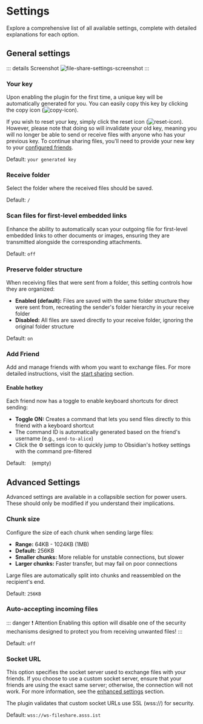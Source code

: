 # Settings

Explore a comprehensive list of all available settings, complete with detailed explanations for each option.

## General settings

::: details Screenshot
![file-share-settings-screenshot](/fileShareSettings.png)
:::

### Your key
Upon enabling the plugin for the first time, a unique key will be automatically generated for you. You can easily copy this key by clicking the copy icon (![copy-icon](/copyIcon.png)).

If you wish to reset your key, simply click the reset icon (![reset-icon](/resetIcon.png)). However, please note that doing so will invalidate your old key, meaning you will no longer be able to send or receive files with anyone who has your previous key. To continue sharing files, you'll need to provide your new key to your [configured friends](getting-started.md#add-a-friend).

Default: `your generated key`

### Receive folder
Select the folder where the received files should be saved.

Default: `/`

### Scan files for first-level embedded links
Enhance the ability to automatically scan your outgoing file for first-level embedded links to other documents or images, ensuring they are transmitted alongside the corresponding attachments.

Default: `off`

### Preserve folder structure
When receiving files that were sent from a folder, this setting controls how they are organized:
- **Enabled (default):** Files are saved with the same folder structure they were sent from, recreating the sender's folder hierarchy in your receive folder
- **Disabled:** All files are saved directly to your receive folder, ignoring the original folder structure

Default: `on`

### Add Friend
Add and manage friends with whom you want to exchange files. For more detailed instructions, visit the [start sharing](getting-started.md#add-a-friend-and-start-sharing) section.

#### Enable hotkey
Each friend now has a toggle to enable keyboard shortcuts for direct sending:
- **Toggle ON:** Creates a command that lets you send files directly to this friend with a keyboard shortcut
- The command ID is automatically generated based on the friend's username (e.g., `send-to-alice`)
- Click the ⚙️ settings icon to quickly jump to Obsidian's hotkey settings with the command pre-filtered

Default: ` ` (empty)

## Advanced Settings

Advanced settings are available in a collapsible section for power users. These should only be modified if you understand their implications.

### Chunk size
Configure the size of each chunk when sending large files:
- **Range:** 64KB - 1024KB (1MB)
- **Default:** 256KB
- **Smaller chunks:** More reliable for unstable connections, but slower
- **Larger chunks:** Faster transfer, but may fail on poor connections

Large files are automatically split into chunks and reassembled on the recipient's end.

Default: `256KB`

### Auto-accepting incoming files
::: danger :exclamation: Attention
Enabling this option will disable one of the security mechanisms designed to protect you from receiving unwanted files!
:::

Default: `off`

### Socket URL
This option specifies the socket server used to exchange files with your friends. If you choose to use a custom socket server, ensure that your friends are using the exact same server; otherwise, the connection will not work. For more information, see the [enhanced settings](enhanced-settings.md) section.

The plugin validates that custom socket URLs use SSL (wss://) for security.

Default: `wss://ws-fileshare.asss.ist`
